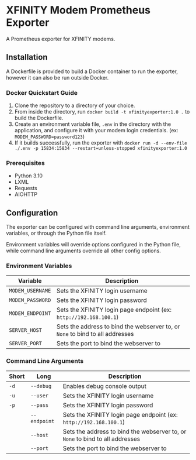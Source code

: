 # XFINITY Modem Prometheus Exporter

A Prometheus exporter for XFINITY modems.

## Installation

A Dockerfile is provided to build a Docker container to run the exporter, however it can also be run outside Docker.

### Docker Quickstart Guide

1. Clone the repository to a directory of your choice.
2. From inside the directory, run `docker build -t xfinityexporter:1.0 .` to build the Dockerfile.
3. Create an environment variable file, `.env` in the directory with the application, and configure it with your modem login credentials. (ex: `MODEM_PASSWORD=password123`)
4. If it builds successfully, run the exporter with `docker run -d --env-file ./.env -p 15834:15834 --restart=unless-stopped xfinityexporter:1.0`

### Prerequisites

 - Python 3.10
 - LXML
 - Requests
 - AIOHTTP

## Configuration

The exporter can be configured with command line arguments, environment variables, or through the Python file itself.

Environment variables will override options configured in the Python file, while command line arguments override all other config options.

### Environment Variables

| Variable | Description |
| --- | --- |
| `MODEM_USERNAME` | Sets the XFINITY login username |
| `MODEM_PASSWORD` | Sets the XFINITY login password |
| `MODEM_ENDPOINT` | Sets the XFINITY login page endpoint (ex: `http://192.168.100.1`) |
| `SERVER_HOST` | Sets the address to bind the webserver to, or `None` to bind to all addresses |
| `SERVER_PORT` | Sets the port to bind the webserver to |

### Command Line Arguments

| Short | Long | Description |
| --- | --- | --- |
| `-d` | `--debug` | Enables debug console output |
| `-u` | `--user` | Sets the XFINITY login username |
| `-p` | `--pass` | Sets the XFINITY login password |
| | `--endpoint` | Sets the XFINITY login page endpoint (ex: `http://192.168.100.1`) |
| | `--host` | Sets the address to bind the webserver to, or `None` to bind to all addresses |
| | `--port` | Sets the port to bind the webserver to |
